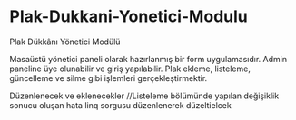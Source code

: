 # Plak-Dukkani-Yonetici-Modulu
Plak Dükkânı Yönetici Modülü

Masaüstü yönetici paneli olarak hazırlanmış bir form uygulamasıdır. Admin paneline üye olunabilir ve giriş yapılabilir.  Plak ekleme, listeleme, güncelleme ve silme gibi işlemleri gerçekleştirmektir.


Düzenlenecek ve eklenecekler
//Listeleme bölümünde yapılan değişiklik sonucu oluşan hata linq sorgusu düzenlenerek düzeltielcek
